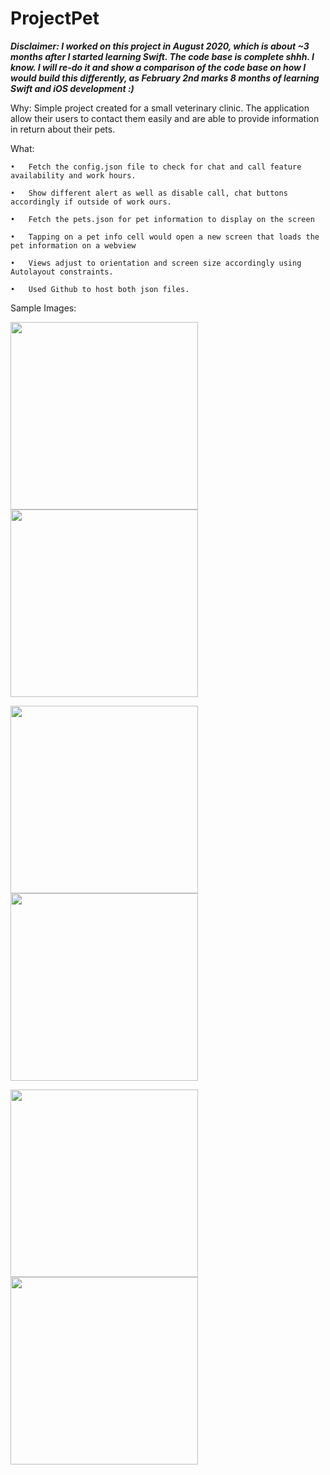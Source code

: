 # ProjectPet

***Disclaimer: I worked on this project in August 2020, which is about ~3 months after I started learning Swift. The code base is complete shhh. I know. I will re-do it and show a comparison of the code base on how I would build this differently, as February 2nd marks 8 months of learning Swift and iOS development :)***



Why: 
Simple project created for a small veterinary clinic. The application allow their users to contact them easily and are able to provide information in return about their pets. 

What:

	•	Fetch the config.json file to check for chat and call feature availability and work hours. 

	•	Show different alert as well as disable call, chat buttons accordingly if outside of work ours. 
	
	•	Fetch the pets.json for pet information to display on the screen

	•	Tapping on a pet info cell would open a new screen that loads the pet information on a webview
	
	•	Views adjust to orientation and screen size accordingly using Autolayout constraints.

	•	Used Github to host both json files. 


Sample Images: 


<img src="https://user-images.githubusercontent.com/64371072/102921415-33f21c00-4441-11eb-9c25-f96195257de3.png" width="300"><img src="https://user-images.githubusercontent.com/64371072/102921422-348ab280-4441-11eb-8017-48f5161433d6.png" width="300">


<img src="https://user-images.githubusercontent.com/64371072/102921415-33f21c00-4441-11eb-9c25-f96195257de3.png" width="300"><img src="https://user-images.githubusercontent.com/64371072/102921435-381e3980-4441-11eb-93bc-40a94e4948f7.png" width="300">


<img src="https://user-images.githubusercontent.com/64371072/102922230-90097000-4442-11eb-909e-f7db072b292a.png" width="300"><img src="https://user-images.githubusercontent.com/64371072/102921408-30f72b80-4441-11eb-8dd6-e10fec8bf26c.png" width="300">
